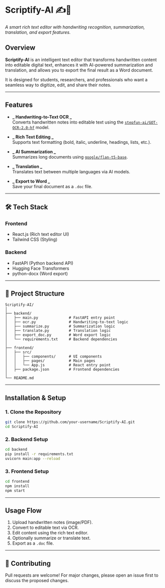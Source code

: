 # Scriptify-AI ✍️📄

_A smart rich text editor with handwriting recognition, summarization, translation, and export features._

## Overview

**Scriptify-AI** is an intelligent text editor that transforms handwritten content into editable digital text, enhances it with AI-powered summarization and translation, and allows you to export the final result as a Word document.

It is designed for students, researchers, and professionals who want a seamless way to digitize, edit, and share their notes.

---

## Features

- **_ Handwriting-to-Text OCR _**  
  Converts handwritten notes into editable text using the [`stepfun-ai/GOT-OCR-2.0-hf`](https://huggingface.co/stepfun-ai/GOT-OCR-2.0-hf) model.

- **_ Rich Text Editing _**  
  Supports text formatting (bold, italic, underline, headings, lists, etc.).

- **_ AI Summarization _**  
  Summarizes long documents using [`google/flan-t5-base`](https://huggingface.co/google/flan-t5-base).

- **_ Translation _**  
  Translates text between multiple languages via AI models.

- **_ Export to Word _**  
  Save your final document as a `.doc` file.

---

## 🛠 Tech Stack

### **Frontend**

- React.js (Rich text editor UI)
- Tailwind CSS (Styling)

### **Backend**

- FastAPI (Python backend API)
- Hugging Face Transformers
- python-docx (Word export)

---

## 📂 Project Structure

```
Scriptify-AI/
│
├── backend/
│   ├── main.py              # FastAPI entry point
│   ├── ocr.py               # Handwriting-to-text logic
│   ├── summarize.py         # Summarization logic
│   ├── translate.py         # Translation logic
│   ├── export_doc.py        # Word export logic
│   └── requirements.txt     # Backend dependencies
│
├── frontend/
│   ├── src/
│   │   ├── components/      # UI components
│   │   ├── pages/           # Main pages
│   │   └── App.js           # React entry point
│   ├── package.json         # Frontend dependencies
│
└── README.md
```

---

## Installation & Setup

### 1. Clone the Repository

```bash
git clone https://github.com/your-username/Scriptify-AI.git
cd Scriptify-AI
```

### 2️. Backend Setup

```bash
cd backend
pip install -r requirements.txt
uvicorn main:app --reload
```

### 3️. Frontend Setup

```bash
cd frontend
npm install
npm start
```

---

## Usage Flow

1. Upload handwritten notes (image/PDF).
2. Convert to editable text via OCR.
3. Edit content using the rich text editor.
4. Optionally summarize or translate text.
5. Export as a `.doc` file.

---

## 🤝 Contributing

Pull requests are welcome! For major changes, please open an issue first to discuss the proposed changes.
